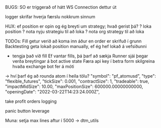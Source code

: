 BUGS:
SO er triggerað of hátt
WS Connection dettur út

logger skrifar hverja færslu nokkrum sinnum


HUX:
ef position er opin og ég breyti um strategy; hvað gerist þá?
  ? loka position
  ? nota nyju strategiu til að loka
  ? nota org strategy til að loka

TODOs:
Fill getur verið að koma inn áður en order er skrifuð í grunn
Backtesting
geta lokað position manually, ef ég hef lokað á vefsíðunni 
  - tengja það við fill
Ef vantar fills, þá þarf að sækja
Runner sjái þegar verða breytingar á bot active state
Færa api key í betra form
skilgreina hvaða exchange bot fer á móti

-> hví þarf ég að rounda atom í heila tölu?
"symbol": "pf_atomusd",
            "type": "flexible_futures",
            "tickSize": 0.001,
            "contractSize": 1,
            "tradeable": true,
            "impactMidSize": 10.00,
            "maxPositionSize": 600000.00000000000,
            "openingDate": "2022-03-22T14:23:24.000Z",

take profit orders
logging

panic button
leverage



Muna:
setja max lines aftur í 5000 -> dtm_utils